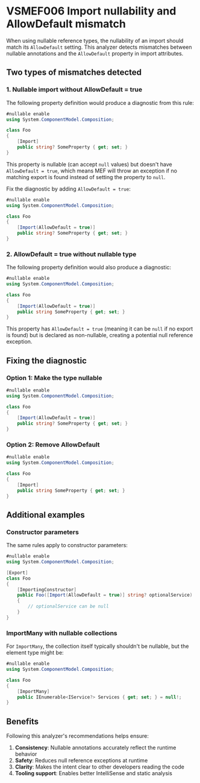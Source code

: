 # VSMEF006 Import nullability and AllowDefault mismatch

When using nullable reference types, the nullability of an import should match its `AllowDefault` setting. This analyzer detects mismatches between nullable annotations and the `AllowDefault` property in import attributes.

## Two types of mismatches detected

### 1. Nullable import without AllowDefault = true

The following property definition would produce a diagnostic from this rule:

```cs
#nullable enable
using System.ComponentModel.Composition;

class Foo
{
    [Import]
    public string? SomeProperty { get; set; }
}
```

This property is nullable (can accept `null` values) but doesn't have `AllowDefault = true`, which means MEF will throw an exception if no matching export is found instead of setting the property to `null`.

Fix the diagnostic by adding `AllowDefault = true`:

```cs
#nullable enable
using System.ComponentModel.Composition;

class Foo
{
    [Import(AllowDefault = true)]
    public string? SomeProperty { get; set; }
}
```

### 2. AllowDefault = true without nullable type

The following property definition would also produce a diagnostic:

```cs
#nullable enable
using System.ComponentModel.Composition;

class Foo
{
    [Import(AllowDefault = true)]
    public string SomeProperty { get; set; }
}
```

This property has `AllowDefault = true` (meaning it can be `null` if no export is found) but is declared as non-nullable, creating a potential null reference exception.

## Fixing the diagnostic

### Option 1: Make the type nullable

```cs
#nullable enable
using System.ComponentModel.Composition;

class Foo
{
    [Import(AllowDefault = true)]
    public string? SomeProperty { get; set; }
}
```

### Option 2: Remove AllowDefault

```cs
#nullable enable
using System.ComponentModel.Composition;

class Foo
{
    [Import]
    public string SomeProperty { get; set; }
}
```

## Additional examples

### Constructor parameters

The same rules apply to constructor parameters:

```cs
#nullable enable
using System.ComponentModel.Composition;

[Export]
class Foo
{
    [ImportingConstructor]
    public Foo([Import(AllowDefault = true)] string? optionalService)
    {
        // optionalService can be null
    }
}
```

### ImportMany with nullable collections

For `ImportMany`, the collection itself typically shouldn't be nullable, but the element type might be:

```cs
#nullable enable
using System.ComponentModel.Composition;

class Foo
{
    [ImportMany]
    public IEnumerable<IService?> Services { get; set; } = null!;
}
```

## Benefits

Following this analyzer's recommendations helps ensure:

1. **Consistency**: Nullable annotations accurately reflect the runtime behavior
2. **Safety**: Reduces null reference exceptions at runtime
3. **Clarity**: Makes the intent clear to other developers reading the code
4. **Tooling support**: Enables better IntelliSense and static analysis
